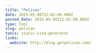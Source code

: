 ```yaml
---
title: "Pelican"
date: 2015-05-08T22:01:00.000Z
posted_date: 2015-05-08T22:01:00.000Z
type: tool
slug: pelican
tools: static-site-generator
links:
  website: http://blog.getpelican.com/
---
```






